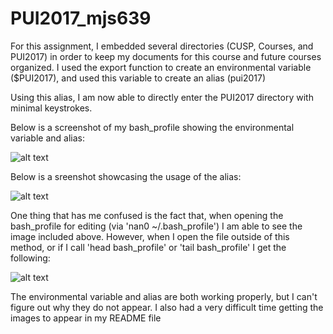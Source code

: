 # PUI2017_mjs639

For this assignment, I embedded several directories (CUSP, Courses, and PUI2017) in order to keep my documents for this course and future courses organized. I used the export function to create an environmental variable ($PUI2017), and used this variable to create an alias (pui2017)

Using this alias, I am now able to directly enter the PUI2017 directory with minimal keystrokes.

Below is a screenshot of my bash_profile showing the environmental variable and alias:

![alt text](https://github.com/mjs639/PUI2017_mjs639/blob/master/HW1_mjs639/CUSP%20Screenshots/bash_profile_edit.png)

Below is a sreenshot showcasing the usage of the alias:

![alt text](https://github.com/mjs639/PUI2017_mjs639/blob/master/HW1_mjs639/CUSP%20Screenshots/pwd_showcase.png)

One thing that has me confused is the fact that, when opening the bash_profile for editing (via 'nan0 ~/.bash_profile') I am able to see the image included above. However, when I open the file outside of this method, or if I call 'head bash_profile' or 'tail bash_profile' I get the following:

![alt text](https://github.com/mjs639/PUI2017_mjs639/blob/master/HW1_mjs639/CUSP%20Screenshots/bash_profile_file.png)

The environmental variable and alias are both working properly, but I can't figure out why they do not appear. 
I also had a very difficult time getting the images to appear in my README file
